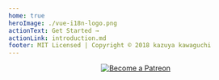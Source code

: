 ```yaml
---
home: true
heroImage: ./vue-i18n-logo.png
actionText: Get Started →
actionLink: introduction.md
footer: MIT Licensed | Copyright © 2018 kazuya kawaguchi
---
```


<p style="text-align: center;">
  <a href="https://www.patreon.com/kazupon" target="_blank">
    <img src="https://c5.patreon.com/external/logo/become_a_patron_button.png" alt="Become a Patreon">
  </a>
</p>
